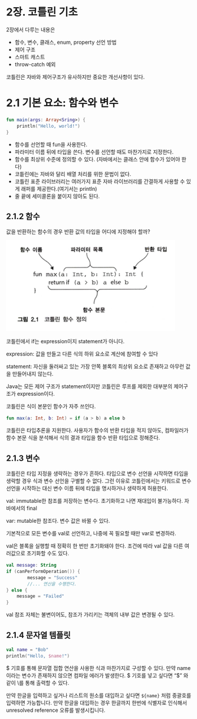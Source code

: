 # 2장. 코틀린 기초

2장에서 다루는 내용은

- 함수, 변수, 클래스, enum, property 선언 방법
- 제어 구조
- 스마트 캐스트
- throw-catch 예외

코틀린은 자바와 제어구조가 유사하지만 중요한 개선사항이 있다.

# 2.1 기본 요소: 함수와 변수

```kotlin
fun main(args: Array<Sring>) {
    println("Hello, world!")
}
```

- 함수를 선언할 때 fun을 사용한다.
- 파라미터 이름 뒤에 타입을 쓴다. 변수를 선언할 때도 마찬가지로 지정한다.
- 함수를 최상위 수준에 정의할 수 있다. (자바에서는 클래스 안에 함수가 있어야 한다)
- 코틑린에는 자바와 달리 배열 처리를 위한 문법이 없다.
- 코틀린 표준 라이브러리는 여러가지 표준 자바 라이브러리를 간결하게 사용할 수 있게 래퍼를 제공한다.(여기서는 println)
- 줄 끝에 세미콜론을 붙이지 않아도 된다.

## 2.1.2 함수

값을 반환하는 함수의 경우 반환 값의 타입을 어디에 지정해야 할까?

![Untitled](images/Untitled.png)

코틀린에서 if는 expression이지 statement가 아니다.

expression: 값을 만들고 다른 식의 하위 요소로 계산에 참여할 수 있다

statement: 자신을 둘러싸고 있는 가장 안쪽 블록의 최상위 요소로 존재하고 아무런 값을 만들어내지 않는다.

Java는 모든 제어 구조가 statement이지만 코틀린은 루프를 제외한 대부분의 제어구조가 expression이다.

코틀린은 식이 본문인 함수가 자주 쓰인다.

```kotlin
fun max(a: Int, b: Int) = if (a > b) a else b
```

코틀린은 타입추론을 지원한다. 사용자가 함수의 반환 타입을 적지 않아도, 컴파일러가 함수 본문 식을 분석해서 식의 결과 타입을 함수 반환 타입으로 정해준다.

## 2.1.3 변수

코틀린은 타입 지정을 생략하는 경우가 흔하다. 타입으로 변수 선언을 시작하면 타입을 생략할 경우 식과 변수 선언을 구별할 수 없다. 그런 이유로 코틀린에서는 키워드로 변수 선언을 시작하는 대신 변수 이름 뒤에 타입을 명시하거나 생략하게 허용한다.

val: immutable한 참조를 저장하는 변수다. 초기화하고 나면 재대입이 불가능하다. 자바에서의 final

var: mutable한 참조다. 변수 값은 바뀔 수 있다.

기본적으로 모든 변수를 val로 선언하고, 나중에 꼭 필요할 때만 var로 변경하라.

val은 블록을 실행할 때 정확히 한 번만 초기화돼야 한다. 조건에 따라 val 값을 다른 여러값으로 초기화할 수도 있다.

```kotlin
val message: String
if (canPerformOperation()) {
		message = "Success"
		//... 연산을 수행한다. 
} else {
	message = "Failed"
}
```

val 참조 자체는 불변이어도, 참조가 가리키는 객체의 내부 값은 변경될 수 있다.

## 2.1.4 문자열 템플릿

```kotlin
val name = "Bob"
println("Hello, $name!")
```

$ 기호를 통해 문자열 접합 연산을 사용한 식과 마찬가지로 구성할 수 있다. 만약 name이라는 변수가 존재하지 않으면 컴파일 에러가 발생한다. $ 기호를 넣고 싶다면 “\$” 와 같이 \를 통해 출력할 수 있다.

만약 한글을 입력하고 싶거나 리스트의 원소를 대입하고 싶다면 `${name}` 처럼 중괄호를 입력하면 가능합니다. 만약 한글을 대입하는 경우 한글까지 한번에 식별자로 인식해서 unresolved reference 오류를 발생시킵니다.